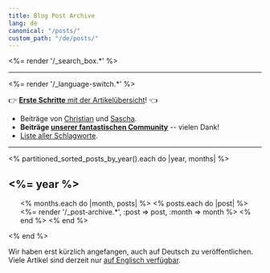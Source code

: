 ```yaml
---
title: Blog Post Archive
lang: de
canonical: "/posts/"
custom_path: "/de/posts/"
---
```


<%= render '/_search_box.*' %>

<hr>

<%= render '/_language-switch.*' %>

👉 [**Erste Schritte** mit der Artikelübersicht](/overview/)! 👈

<!-- TODO: create translated overviews
* Beiträge für jedes Jahr: <%= (2013..Date.today.year).to_a.reverse.map { |y| %Q{[#{y}](/posts/#{y}/)} }.join(", ") %>
* [Zettelkasten Live](/live/) vlog series.
-->

<!--TODO: Autorenseiten übersetzen-->
* Beiträge von [Christian](/authors/christian/) und [Sascha](/authors/sascha/).
* **Beiträge [unserer fantastischen Community](/authors/guests/)** -- vielen Dank!
* [Liste aller Schlagworte](/de/posts/tags/).

<hr>

<% partitioned_sorted_posts_by_year().each do |year, months| %>
<h2><%= year %></h2>

<ul class="allposts">
<% months.each do |month, posts| %>
<% posts.each do |post| %>
<%= render '/_post-archive.*', :post => post, :month => month %>
<% end %>
<% end %>
</ul>

<% end %>

<aside class="note">
<p>Wir haben erst kürzlich angefangen, auch auf Deutsch zu veröffentlichen. Viele Artikel sind derzeit nur <a href="/posts/" hreflang="en">auf Englisch verfügbar</a>.</p>
</aside>
